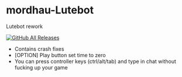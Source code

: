 # mordhau-Lutebot
Lutebot rework


[![GitHub All Releases](https://img.shields.io/github/downloads/extremlapin/mordhau-Lutebot/total)](https://github.com/ExtReMLapin/mordhau-Lutebot/releases/download/2.5/Lutebot.2.0.Final.zip)


* Contains crash fixes
* [OPTION] Play button set time to zero
* You can press controller keys (ctrl/alt/tab) and type in chat without fucking up your game

